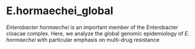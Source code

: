 # E.hormaechei_global
_Enterobacter hormaechei_ is an important member of the Enterobacter cloacae complex. Here, we analyze the global genomic epidemiology of _E. hormaechei_ with particular emphasis on multi-drug resistance

